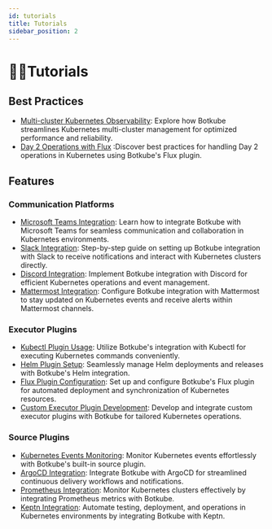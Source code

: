 ```yaml
---
id: tutorials
title: Tutorials
sidebar_position: 2
---
```


# 🧑‍💻Tutorials

## Best Practices

- [Multi-cluster Kubernetes Observability](https://botkube.io/blog/empowering-your-kubernetes-multi-cluster-observability-with-intelligent-monitoring): Explore how Botkube streamlines Kubernetes multi-cluster management for optimized performance and reliability.
- [Day 2 Operations with Flux](https://botkube.io/blog/creating-the-botkube-flux-plugin-for-day-2-operations) :Discover best practices for handling Day 2 operations in Kubernetes using Botkube's Flux plugin.

## Features

### Communication Platforms

- [Microsoft Teams Integration](https://botkube.io/blog/maximize-your-devops-teams-efficiency-with-botkube-and-microsoft-teams): Learn how to integrate Botkube with Microsoft Teams for seamless communication and collaboration in Kubernetes environments.
- [Slack Integration](https://botkube.io/blog/get-botkube-running-in-under-3-minutes-the-new-slack-app): Step-by-step guide on setting up Botkube integration with Slack to receive notifications and interact with Kubernetes clusters directly.
- [Discord Integration](https://botkube.io/integration/discord): Implement Botkube integration with Discord for efficient Kubernetes operations and event management.
- [Mattermost Integration](https://botkube.io/integration/mattermost): Configure Botkube integration with Mattermost to stay updated on Kubernetes events and receive alerts within Mattermost channels.

### Executor Plugins

- [Kubectl Plugin Usage](https://botkube.io/learn/kubectl-cheat-sheet): Utilize Botkube's integration with Kubectl for executing Kubernetes commands conveniently.
- [Helm Plugin Setup](https://botkube.io/learn/helm-charts): Seamlessly manage Helm deployments and releases with Botkube's Helm integration.
- [Flux Plugin Configuration](https://botkube.io/blog/streamlining-gitops-with-the-botkube-flux-plugin): Set up and configure Botkube's Flux plugin for automated deployment and synchronization of Kubernetes resources.
- [Custom Executor Plugin Development](https://botkube.io/integration/custom-executor-plugin): Develop and integrate custom executor plugins with Botkube for tailored Kubernetes operations.

### Source Plugins

- [Kubernetes Events Monitoring](https://botkube.io/blog/five-essential-kubernetes-tasks): Monitor Kubernetes events effortlessly with Botkube's built-in source plugin.
- [ArgoCD Integration](https://botkube.io/blog/getting-started-with-botkube-and-argocd): Integrate Botkube with ArgoCD for streamlined continuous delivery workflows and notifications.
- [Prometheus Integration](https://botkube.io/integration/prometheus): Monitor Kubernetes clusters effectively by integrating Prometheus metrics with Botkube.
- [Keptn Integration](https://botkube.io/blog/implementing-your-own-botkube-plugin-a-real-life-use-case): Automate testing, deployment, and operations in Kubernetes environments by integrating Botkube with Keptn.
